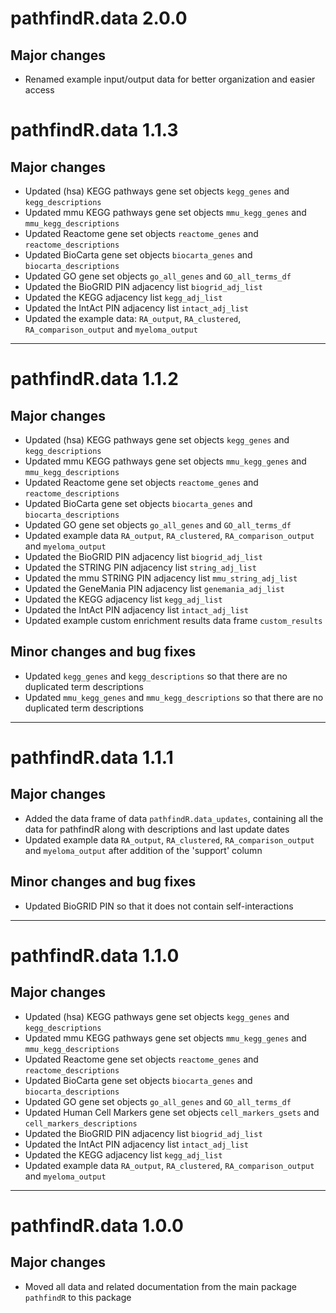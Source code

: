 # pathfindR.data 2.0.0

## Major changes
- Renamed example input/output data for better organization and easier access

# pathfindR.data 1.1.3

## Major changes
- Updated (hsa) KEGG pathways gene set objects `kegg_genes` and `kegg_descriptions`
- Updated mmu KEGG pathways gene set objects `mmu_kegg_genes` and `mmu_kegg_descriptions`
- Updated Reactome gene set objects `reactome_genes` and `reactome_descriptions`
- Updated BioCarta gene set objects `biocarta_genes` and `biocarta_descriptions`
- Updated GO gene set objects `go_all_genes` and `GO_all_terms_df`
- Updated the BioGRID PIN adjacency list `biogrid_adj_list`
- Updated the KEGG adjacency list `kegg_adj_list`
- Updated the IntAct PIN adjacency list `intact_adj_list`
- Updated the example data: `RA_output`, `RA_clustered`, `RA_comparison_output` and `myeloma_output`

***

# pathfindR.data 1.1.2

## Major changes
- Updated (hsa) KEGG pathways gene set objects `kegg_genes` and `kegg_descriptions`
- Updated mmu KEGG pathways gene set objects `mmu_kegg_genes` and `mmu_kegg_descriptions`
- Updated Reactome gene set objects `reactome_genes` and `reactome_descriptions`
- Updated BioCarta gene set objects `biocarta_genes` and `biocarta_descriptions`
- Updated GO gene set objects `go_all_genes` and `GO_all_terms_df`
- Updated example data `RA_output`, `RA_clustered`, `RA_comparison_output` and `myeloma_output`
- Updated the BioGRID PIN adjacency list `biogrid_adj_list`
- Updated the STRING PIN adjacency list `string_adj_list`
- Updated the mmu STRING PIN adjacency list `mmu_string_adj_list`
- Updated the GeneMania PIN adjacency list `genemania_adj_list`
- Updated the KEGG adjacency list `kegg_adj_list`
- Updated the IntAct PIN adjacency list `intact_adj_list`
- Updated example custom enrichment results data frame `custom_results`

## Minor changes and bug fixes
- Updated `kegg_genes` and `kegg_descriptions` so that there are no duplicated term descriptions
- Updated `mmu_kegg_genes` and `mmu_kegg_descriptions` so that there are no duplicated term descriptions

***

# pathfindR.data 1.1.1

## Major changes
- Added the data frame of data `pathfindR.data_updates`, containing all the data for pathfindR along with descriptions and last update dates
- Updated example data `RA_output`, `RA_clustered`, `RA_comparison_output` and `myeloma_output` after addition of the 'support' column

## Minor changes and bug fixes
- Updated BioGRID PIN so that it does not contain self-interactions

***

# pathfindR.data 1.1.0

## Major changes
- Updated (hsa) KEGG pathways gene set objects `kegg_genes` and `kegg_descriptions`
- Updated mmu KEGG pathways gene set objects `mmu_kegg_genes` and `mmu_kegg_descriptions`
- Updated Reactome gene set objects `reactome_genes` and `reactome_descriptions`
- Updated BioCarta gene set objects `biocarta_genes` and `biocarta_descriptions`
- Updated GO gene set objects `go_all_genes` and `GO_all_terms_df`
- Updated Human Cell Markers gene set objects `cell_markers_gsets` and `cell_markers_descriptions`
- Updated the BioGRID PIN adjacency list `biogrid_adj_list`
- Updated the IntAct PIN adjacency list `intact_adj_list`
- Updated the KEGG adjacency list `kegg_adj_list`
- Updated example data `RA_output`, `RA_clustered`, `RA_comparison_output` and `myeloma_output`

***

# pathfindR.data 1.0.0

## Major changes
- Moved all data and related documentation from the main package `pathfindR` to this package
